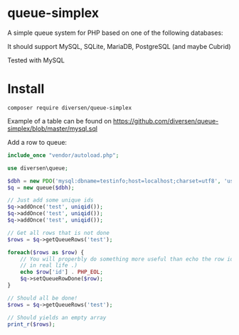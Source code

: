 # queue-simplex

A simple queue system for PHP based on one of the following databases: 

It should support MySQL, SQLite, MariaDB, PostgreSQL (and maybe Cubrid)

Tested with MySQL

# Install

    composer require diversen/queue-simplex

Example of a table can be found on <https://github.com/diversen/queue-simplex/blob/master/mysql.sql>

Add a row to queue:

~~~php
include_once "vendor/autoload.php";

use diversen\queue;

$dbh = new PDO('mysql:dbname=testinfo;host=localhost;charset=utf8', 'user', '');
$q = new queue($dbh);

// Just add some unique ids
$q->addOnce('test', uniqid());
$q->addOnce('test', uniqid());
$q->addOnce('test', uniqid());

// Get all rows that is not done
$rows = $q->getQueueRows('test');

foreach($rows as $row) {
    // You will properbly do something more useful than echo the row id
    // in real life .)
    echo $row['id'] . PHP_EOL;
    $q->setQueueRowDone($row);
}

// Should all be done!
$rows = $q->getQueueRows('test');

// Should yields an empty array
print_r($rows);

~~~
